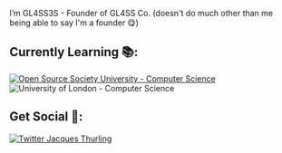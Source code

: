 I’m GL4SS3S - Founder of GL4SS Co. (doesn't do much other than me being able to say I'm a founder 😋)

## Currently Learning 📚:
[![Open Source Society University - Computer Science](https://img.shields.io/badge/OSSU-computer--science-blue.svg)](https://github.com/ossu/computer-science)
![University of London - Computer Science](https://img.shields.io/badge/University%20of%20London-Computer%20Science-red)

## Get Social 💬:
[![Twitter Jacques Thurling](https://img.shields.io/twitter/follow/JT_Gl4SS3S?style=social)](https://twitter.com/intent/follow?screen_name=JT_Gl4SS3S)
